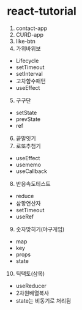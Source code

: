 # react-tutorial

1. contact-app
2. CURD-app
3. like-btn
4. 가위바위보 
 - Lifecycle 
 - setTimeout 
 - setInterval 
 - 고차함수패턴
 - useEffect
5. 구구단 
 - setState
 - prevState
 - ref
6. 끝말잇기
7. 로또추첨기 
 - useEffect
 - usememo
 - useCallback
8. 반응속도테스트 
 - reduce
 - 삼항연산자
 - setTimeout
 - useRef
9. 숫자맞히기(야구게임) 
 - map
 - key
 - props
 - state
10. 틱택토(삼목) 
 - useReducer
 - 2차원배열복사
 - state는 비동기로 처리됨
